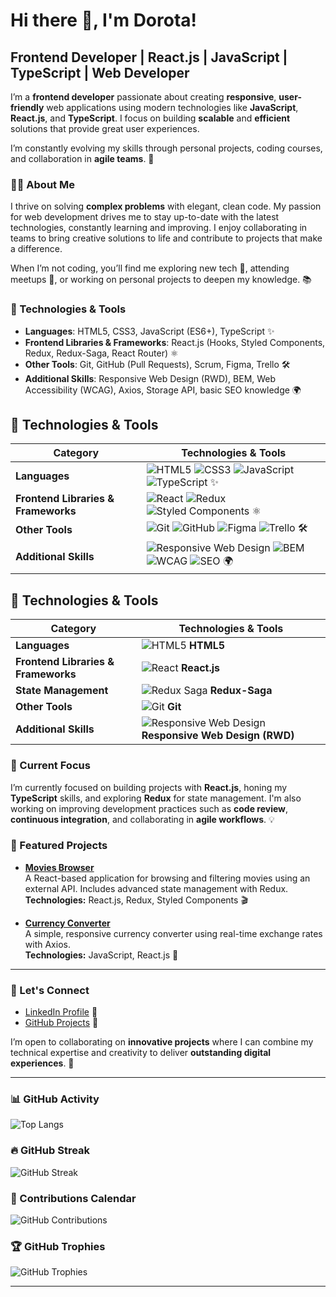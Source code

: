 # Hi there 👋, I'm Dorota! 

## Frontend Developer | React.js | JavaScript | TypeScript | Web Developer

I’m a **frontend developer** passionate about creating **responsive**, **user-friendly** web applications using modern technologies like **JavaScript**, **React.js**, and **TypeScript**. I focus on building **scalable** and **efficient** solutions that provide great user experiences.

I’m constantly evolving my skills through personal projects, coding courses, and collaboration in **agile teams**. 🚀

### 👩‍💻 About Me

I thrive on solving **complex problems** with elegant, clean code. My passion for web development drives me to stay up-to-date with the latest technologies, constantly learning and improving. I enjoy collaborating in teams to bring creative solutions to life and contribute to projects that make a difference. 

When I’m not coding, you’ll find me exploring new tech 🌱, attending meetups 🎤, or working on personal projects to deepen my knowledge. 📚

### 🔧 Technologies & Tools

- **Languages**: HTML5, CSS3, JavaScript (ES6+), TypeScript ✨
- **Frontend Libraries & Frameworks**: React.js (Hooks, Styled Components, Redux, Redux-Saga, React Router) ⚛️
- **Other Tools**: Git, GitHub (Pull Requests), Scrum, Figma, Trello 🛠️
- **Additional Skills**: Responsive Web Design (RWD), BEM, Web Accessibility (WCAG), Axios, Storage API, basic SEO knowledge 🌍
## 🔧 Technologies & Tools

| **Category**             | **Technologies & Tools**                                                                                                                                 |
|--------------------------|---------------------------------------------------------------------------------------------------------------------------------------------------------|
| **Languages**            | ![HTML5](https://img.shields.io/badge/-HTML5-E34F26?logo=html5&logoColor=ffffff) ![CSS3](https://img.shields.io/badge/-CSS3-1572B6?logo=css3&logoColor=ffffff) ![JavaScript](https://img.shields.io/badge/-JavaScript-F7DF1E?logo=javascript&logoColor=black) ![TypeScript](https://img.shields.io/badge/-TypeScript-3178C6?logo=typescript&logoColor=ffffff) ✨                                      |
| **Frontend Libraries & Frameworks** | ![React](https://img.shields.io/badge/-React.js-61DAFB?logo=react&logoColor=black) ![Redux](https://img.shields.io/badge/-Redux-764ABC?logo=redux&logoColor=white) ![Styled Components](https://img.shields.io/badge/-Styled%20Components-DB7093?logo=styled-components&logoColor=white) ⚛️                                                    |
| **Other Tools**          | ![Git](https://img.shields.io/badge/-Git-F05032?logo=git&logoColor=white) ![GitHub](https://img.shields.io/badge/-GitHub-181717?logo=github&logoColor=white) ![Figma](https://img.shields.io/badge/-Figma-F24E1E?logo=figma&logoColor=white) ![Trello](https://img.shields.io/badge/-Trello-0079BF?logo=trello&logoColor=white) 🛠️                    |
| **Additional Skills**    | ![Responsive Web Design](https://img.shields.io/badge/-RWD-4CAF50?logo=css3&logoColor=white) ![BEM](https://img.shields.io/badge/-BEM-FF3E00?logo=css3&logoColor=white) ![WCAG](https://img.shields.io/badge/-WCAG-2F2F2F?logo=html5&logoColor=white) ![SEO](https://img.shields.io/badge/-SEO-FF9A8B?logo=google&logoColor=black) 🌍 |

## 🔧 Technologies & Tools

| **Category**             | **Technologies & Tools**                                                                                                                                 |
|--------------------------|---------------------------------------------------------------------------------------------------------------------------------------------------------|
| **Languages**            | ![HTML5](https://img.shields.io/badge/-HTML5-E34F26?logo=html5&logoColor=ffffff) **HTML5**  | ![CSS3](https://img.shields.io/badge/-CSS3-1572B6?logo=css3&logoColor=ffffff) **CSS3**  | ![JavaScript](https://img.shields.io/badge/-JavaScript-F7DF1E?logo=javascript&logoColor=black) **JavaScript (ES6+)**  | ![TypeScript](https://img.shields.io/badge/-TypeScript-3178C6?logo=typescript&logoColor=ffffff) **TypeScript** ✨                                      |
| **Frontend Libraries & Frameworks** | ![React](https://img.shields.io/badge/-React.js-61DAFB?logo=react&logoColor=black) **React.js**  | ![Redux](https://img.shields.io/badge/-Redux-764ABC?logo=redux&logoColor=white) **Redux**  | ![Styled Components](https://img.shields.io/badge/-Styled%20Components-DB7093?logo=styled-components&logoColor=white) **Styled Components**  | ![React Router](https://img.shields.io/badge/-React%20Router-CA4245?logo=react-router&logoColor=white) **React Router**  |
| **State Management**     | ![Redux Saga](https://img.shields.io/badge/-Redux%20Saga-999999?logo=redux&logoColor=white) **Redux-Saga**                                                                                                 |
| **Other Tools**          | ![Git](https://img.shields.io/badge/-Git-F05032?logo=git&logoColor=white) **Git**  | ![GitHub](https://img.shields.io/badge/-GitHub-181717?logo=github&logoColor=white) **GitHub**  | ![Figma](https://img.shields.io/badge/-Figma-F24E1E?logo=figma&logoColor=white) **Figma**  | ![Trello](https://img.shields.io/badge/-Trello-0079BF?logo=trello&logoColor=white) **Trello** 🛠️                    |
| **Additional Skills**    | ![Responsive Web Design](https://img.shields.io/badge/-RWD-4CAF50?logo=css3&logoColor=white) **Responsive Web Design (RWD)**  | ![BEM](https://img.shields.io/badge/-BEM-FF3E00?logo=css3&logoColor=white) **BEM**  | ![WCAG](https://img.shields.io/badge/-WCAG-2F2F2F?logo=html5&logoColor=white) **Web Accessibility (WCAG)**  | ![SEO](https://img.shields.io/badge/-SEO-FF9A8B?logo=google&logoColor=black) **SEO (Search Engine Optimization)** 🌍 |

### 🌱 Current Focus

I’m currently focused on building projects with **React.js**, honing my **TypeScript** skills, and exploring **Redux** for state management. I'm also working on improving development practices such as **code review**, **continuous integration**, and collaborating in **agile workflows**. 💡

### 🌟 Featured Projects

- [**Movies Browser**](https://github.com/Dor-Ka/movies-browser)  
  A React-based application for browsing and filtering movies using an external API. Includes advanced state management with Redux.  
  **Technologies:** React.js, Redux, Styled Components 🎬  

- [**Currency Converter**](https://github.com/Dor-Ka/currency-converter)  
  A simple, responsive currency converter using real-time exchange rates with Axios.  
  **Technologies:** JavaScript, React.js 💱

---

### 🚀 Let's Connect

- [LinkedIn Profile](https://www.linkedin.com/in/d-karpinska/) 💬
- [GitHub Projects](https://github.com/Dor-Ka?tab=repositories) 🌟
<!-- 
- [My Portfolio](link-to-portfolio) 🌍 
-->

I’m open to collaborating on **innovative projects** where I can combine my technical expertise and creativity to deliver **outstanding digital experiences**. 🚀

---

### 📊 GitHub Activity

![Top Langs](https://github-readme-stats.vercel.app/api/top-langs/?username=Dor-Ka&layout=compact&theme=radical)

### 🔥 GitHub Streak

![GitHub Streak](https://github-readme-streak-stats.herokuapp.com/?user=Dor-Ka)

### 📅 Contributions Calendar

![GitHub Contributions](https://github-readme-activity-graph.cyclic.app/graph?username=Dor-Ka)

### 🏆 GitHub Trophies

![GitHub Trophies](https://github-profile-trophy.vercel.app/?username=Dor-Ka&theme=radical&column=3&row=1&no-issues=true&no-stars=true&no-forks=true&no-repositories=true&no-commits=false&no-pull-requests=false&no-reviews=false)


---

<!-- 
### ✨ Fun Fact

I’m always trying to **code** like the [**little rocket emoji** 🚀](https://emojipedia.org/rocket/) and love building **amazing things**!
-->
